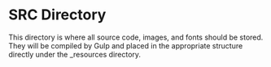 SRC Directory
=============

This directory is where all source code, images, and fonts should be stored.  They will be compiled by Gulp and placed in the appropriate structure directly under the _resources directory.
